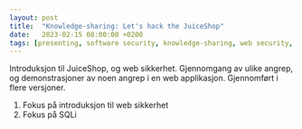 ```yaml
---
layout: post
title:  "Knowledge-sharing: Let's hack the JuiceShop"
date:   2023-02-15 08:00:00 +0200
tags: [presenting, software security, knowledge-sharing, web security, hacking, CTF, juiceshop]
---
```


Introduksjon til JuiceShop, og web sikkerhet. Gjennomgang av ulike angrep, og demonstrasjoner av noen angrep i en web applikasjon. 
Gjennomført i flere versjoner.
1. Fokus på introduksjon til web sikkerhet
2. Fokus på SQLi
